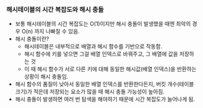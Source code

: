 ### 해시테이블의 시간 복잡도와 해시 충돌
- 보통 해시테이블의 시간 복잡도는 O(1)이지만 해시 충돌이 발생했을 때엔 최악의 경우 O(n) 까지 나빠질 수 있음.
- 해시 충돌이란?
    - 해시테이블은 내부적으로 배열과 해시 함수를 기반으로 작동함.
    - 해시 함수에 키를 넣으면 그걸 배열 인덱스로 바꿔주고, 그 배열에 값을 저장하는 것
    - 이 때 해시 함수가 서로 다른 키에 대해 동일한 해시값(배열 인덱스)을 반환하는 상황이 해시 충돌임.
- 해시 함수의 품질이 낮아서 동일한 배열 인덱스를 반환한다든지, 버킷 개수(테이블 크기)가 적은데 저장되는 요소가 많을 때 해시 충돌 가능성이 높아짐.
- 해시 충돌이 발생하면 여러 번 탐색을 해야하기 때문에 시간 복잡도가 늘어나게 됨.